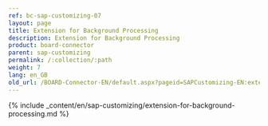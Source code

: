 ```yaml
---
ref: bc-sap-customizing-07
layout: page
title: Extension for Background Processing
description: Extension for Background Processing
product: board-connector
parent: sap-customizing
permalink: /:collection/:path
weight: 7
lang: en_GB
old_url: /BOARD-Connector-EN/default.aspx?pageid=SAPCustomizing-EN:extension-for-background-processing
---
```


{% include _content/en/sap-customizing/extension-for-background-processing.md  %}